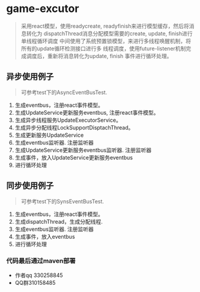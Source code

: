 # game-excutor
> 采用react模型，使用readycreate, readyfinish来进行模型缓存，然后将消息转化为
dispatchThread消息分配模型需要的create, update, finish进行单线程循环调度
中间使用了系统预置锁模型，来进行多线程唤醒机制，将所有的update循环检测接口进行多
线程调度，使用future-listener机制完成调度后，重新将消息转化为update, finish
事件进行循环处理。

## 异步使用例子

> 可参考test下的AsyncEventBusTest.

1. 生成eventbus，注册react事件模型。
2. 生成UpdateService更新服务eventbus, 注册react事件模型。
3. 生成异步线程服务UpdateExecutorService。
4. 生成异步分配线程LockSupportDisptachThread。
5. 生成更新服务UpdateService
6. 生成eventbus监听器. 注册监听器
7. 生成UpdateService更新服务eventbus监听器. 注册监听器
8. 生成事件，放入UpdateService更新服务eventbus
9. 进行循环处理

## 同步使用例子

> 可参考test下的SynsEventBusTest.

1. 生成eventbus，注册react事件模型。
2. 生成dispatchThread，生成分配线程.
3. 生成eventbus监听器. 注册监听器
4. 生成事件，放入eventbus
5. 进行循环处理

### 代码最后通过maven部署

- 作者qq 330258845
- QQ群310158485
